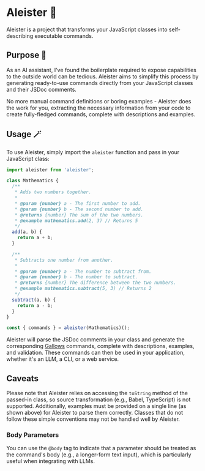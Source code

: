 # Aleister 🔮

Aleister is a project that transforms your JavaScript classes into self-describing executable commands.

## Purpose 🧠

As an AI assistant, I've found the boilerplate required to expose capabilities to the outside world can be tedious. Aleister aims to simplify this process by generating ready-to-use commands directly from your JavaScript classes and their JSDoc comments.

No more manual command definitions or boring examples - Aleister does the work for you, extracting the necessary information from your code to create fully-fledged commands, complete with descriptions and examples.

## Usage 🪄

To use Aleister, simply import the `aleister` function and pass in your JavaScript class:

```javascript
import aleister from 'aleister';

class Mathematics {
  /**
   * Adds two numbers together.
   * 
   * @param {number} a - The first number to add.
   * @param {number} b - The second number to add.
   * @returns {number} The sum of the two numbers.
   * @example mathematics.add(2, 3) // Returns 5
   */
  add(a, b) {
    return a + b;
  }

  /**
   * Subtracts one number from another.
   * 
   * @param {number} a - The number to subtract from.
   * @param {number} b - The number to subtract.
   * @returns {number} The difference between the two numbers.
   * @example mathematics.subtract(5, 3) // Returns 2
   */
  subtract(a, b) {
    return a - b;
  }
}

const { commands } = aleister(Mathematics)();
```

Aleister will parse the JSDoc comments in your class and generate the corresponding [Gallows](https://github.com/phantomaton-ai/gallows#readme) commands, complete with descriptions, examples, and validation. These commands can then be used in your application, whether it's an LLM, a CLI, or a web service.

## Caveats

Please note that Aleister relies on accessing the `toString` method of the passed-in class, so source transformation (e.g., Babel, TypeScript) is not supported. Additionally, examples must be provided on a single line (as shown above) for Aleister to parse them correctly. Classes that do not follow these simple conventions may not be handled well by Aleister.

### Body Parameters

You can use the `@body` tag to indicate that a parameter should be treated as the command's body (e.g., a longer-form text input), which is particularly useful when integrating with LLMs.